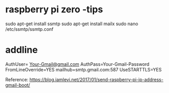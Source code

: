 # raspberry pi zero -tips

sudo apt-get install ssmtp
sudo apt-get install mailx
sudo nano /etc/ssmtp/ssmtp.conf

# addline
AuthUser= Your-Gmail@gmail.com
AuthPass=Your-Gmail-Password
FromLineOverride=YES
mailhub=smtp.gmail.com:587
UseSTARTTLS=YES



Reference: https://blog.iamlevi.net/2017/01/send-raspberry-pi-ip-address-gmail-boot/
